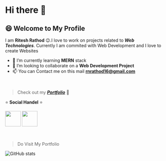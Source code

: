 # Hi there 👋
## :smile: **Welcome to My Profile**

I am **Ritesh Rathod** :wink:.I love to work on projects related to ***Web Technologies***. Currently I am commited with Web Development and I love to create Websites
- 🌱 I’m currently learning **MERN** stack
- 🔭 I’m looking to collaborate on a **Web Development Project**
- 📫 You can Contact me on this mail **rnrathod16@gmail.com**

<br>

> Check out my <a href="https://rnrathod.netlify.app/" target="_blank">***Portfolio***</a> :fallen_leaf:

:star: **Social Handel** :star:
<br>

<a href="https://www.linkedin.com/in/ritesh-rathod-26054a183/" target="_blank"><img src="https://icons8.com/vue-static/landings/animated-icons-new/icons/color/linkedin-circled-shake/linkedin-circled-shake_192.gif" height="50px" width="50px"></a>
<a href="mailto:rnrathod16@gmail.com" target="_blank"><img src="https://icons8.com/vue-static/landings/animated-icons-new/icons/color/open-letter/open-letter.gif" height="50px" width="50px"></a>


<br>

> Do Visit My Portfolio

![GitHub stats](https://github-readme-stats.vercel.app/api?username=rnrathod16&theme=react&show_icons=true)
<!--
**rnrathod16/rnrathod16** is a ✨ _special_ ✨ repository because its `README.md` (this file) appears on your GitHub profile.

Here are some ideas to get you started:

- 🔭 I’m currently working on ...
- 🌱 I’m currently learning ...
- 👯 I’m looking to collaborate on ...
- 🤔 I’m looking for help with ...
- 💬 Ask me about ...
- 📫 How to reach me: ...
- 😄 Pronouns: ...
- ⚡ Fun fact: ...
-->

